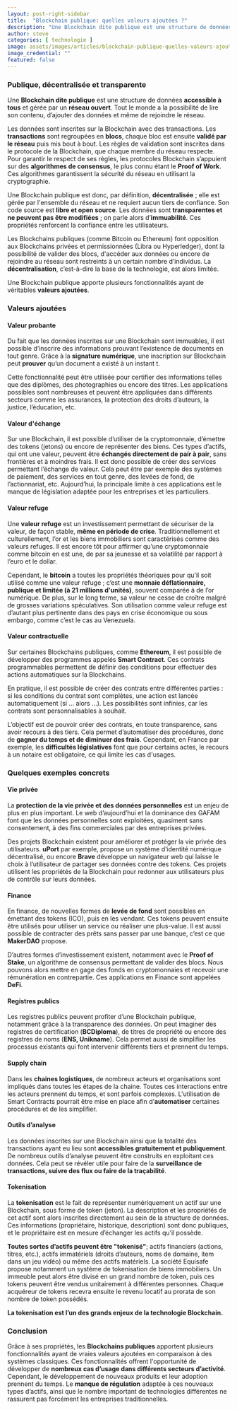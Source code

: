 ```yaml
---
layout: post-right-sidebar
title:  "Blockchain publique: quelles valeurs ajoutées ?"
description: "Une Blockchain dite publique est une structure de données accessible à tous et gérée par un réseau ouvert. Tout le monde a la possibilité de lire son contenu, d’ajouter des données et même de rejoindre le réseau."
author: steve
categories: [ technologie ]
image: assets/images/articles/blockchain-publique-quelles-valeurs-ajoutees/1.jpg
image_credential: ""
featured: false
---
```


### Publique, décentralisée et transparente

Une **Blockchain dite publique** est une structure de données **accessible à tous** et gérée par un **réseau ouvert**. Tout le monde a la possibilité de lire son contenu, d’ajouter des données et même de rejoindre le réseau.

Les données sont inscrites sur la Blockchain avec des transactions. Les **transactions** sont regroupées en **blocs**, chaque bloc est ensuite **validé par le réseau** puis mis bout à bout. Les règles de validation sont inscrites dans le protocole de la Blockchain, que chaque membre du réseau respecte. Pour garantir le respect de ses règles, les protocoles Blockchain s’appuient sur des **algorithmes de consensus**, le plus connu étant le **Proof of Work**. Ces algorithmes garantissent la sécurité du réseau en utilisant la cryptographie.

Une Blockchain publique est donc, par définition, **décentralisée** ; elle est gérée par l'ensemble du réseau et ne requiert aucun tiers de confiance. Son code source est **libre et open source**. Les données sont **transparentes et ne peuvent pas être modifiées** ; on parle alors d’**immuabilité**. Ces propriétés renforcent la confiance entre les utilisateurs.

Les Blockchains publiques (comme Bitcoin ou Ethereum) font opposition aux Blockchains privées et permissionnées (Libra ou Hyperledger), dont la possibilité de valider des blocs, d'accéder aux données ou encore de rejoindre au réseau sont restreints à un certain nombre d’individus. La **décentralisation**, c’est-à-dire la base de la technologie, est alors limitée.

Une Blockchain publique apporte plusieurs fonctionnalités ayant de véritables **valeurs ajoutées**. 

### Valeurs ajoutées

#### Valeur probante

Du fait que les données inscrites sur une Blockchain sont immuables, il est possible d’inscrire des informations prouvant l’existence de documents en tout genre. Grâce à la **signature numérique**, une inscription sur Blockchain peut **prouver** qu’un document a existé à un instant t.

Cette fonctionnalité peut être utilisée pour certifier des informations telles que des diplômes, des photographies ou encore des titres. Les applications possibles sont nombreuses et peuvent être appliquées dans différents secteurs comme les assurances, la protection des droits d’auteurs, la justice, l’éducation, etc.  

#### Valeur d'échange

Sur une Blockchain, il est possible d’utiliser de la cryptomonnaie, d’émettre des tokens (jetons) ou encore de représenter des biens. Ces types d’actifs, qui ont une valeur, peuvent être **échangés directement de pair à pair**, sans frontières et à moindres frais. Il est donc possible de créer des services permettant l’échange de valeur. Cela peut être par exemple des systèmes de paiement, des services en tout genre, des levées de fond, de l’actionnariat, etc. Aujourd’hui, la principale limite à ces applications est le manque de législation adaptée pour les entreprises et les particuliers.

#### Valeur refuge

Une **valeur refuge** est un investissement permettant de sécuriser de la valeur, de façon stable, **même en période de crise**. Traditionnellement et culturellement, l’or et les biens immobiliers sont caractérisés comme des valeurs refuges. Il est encore tôt pour affirmer qu’une cryptomonnaie comme bitcoin en est une, de par sa jeunesse et sa volatilité par rapport à l’euro et le dollar.

Cependant, le **bitcoin** a toutes les propriétés théoriques pour qu’il soit utilisé comme une valeur refuge ; c’est une **monnaie déflationnaire, publique et limitée (à 21 millions d'unités)**, souvent comparée à de l’or numérique. De plus, sur le long terme, sa valeur ne cesse de croître malgré de grosses variations spéculatives. Son utilisation comme valeur refuge est d’autant plus pertinente dans des pays en crise économique ou sous embargo, comme c’est le cas au Venezuela.

#### Valeur contractuelle

Sur certaines Blockchains publiques, comme **Ethereum**, il est possible de développer des programmes appelés **Smart Contract**. Ces contrats programmables permettent de définir des conditions pour effectuer des actions automatiques sur la Blockchains.

En pratique, il est possible de créer des contrats entre différentes parties : si les conditions du contrat sont complètes, une action est lancée automatiquement  (si ... alors ...). Les possibilités sont infinies, car les contrats sont personnalisables à souhait.

L’objectif est de pouvoir créer des contrats, en toute transparence, sans avoir recours à des tiers. Cela permet d’automatiser des procédures, donc de **gagner du temps et de diminuer des frais**. Cependant, en France par exemple, les **difficultés législatives** font que pour certains actes, le recours à un notaire est obligatoire, ce qui limite les cas d'usages. 

### Quelques exemples concrets

#### Vie privée

La **protection de la vie privée et des données personnelles** est un enjeu de plus en plus important. Le web d’aujourd’hui et la dominance des GAFAM font que les données personnelles sont exploitées, quasiment sans consentement, à des fins commerciales par des entreprises privées.

Des projets Blockchain existent pour améliorer et protéger la vie privée des utilisateurs. **uPort** par exemple, propose un système d’identité numérique décentralisé, ou encore **Brave** développe un navigateur web qui laisse le choix à l’utilisateur de partager ses données contre des tokens. Ces projets utilisent les propriétés de la Blockchain pour redonner aux utilisateurs plus de contrôle sur leurs données. 

#### Finance

En finance, de nouvelles formes de **levée de fond** sont possibles en émettant des tokens (ICO), puis en les vendant. Ces tokens peuvent ensuite être utilisés pour utiliser un service ou réaliser une plus-value. Il est aussi possible de contracter des prêts sans passer par une banque, c’est ce que **MakerDAO** propose. 

D’autres formes d’investissement existent, notamment avec le **Proof of Stake**, un algorithme de consensus permettant de valider des blocs. Nous pouvons alors mettre en gage des fonds en cryptomonnaies et recevoir une rémunération en contrepartie. Ces applications en Finance sont appelées **DeFi**. 

#### Registres publics

Les registres publics peuvent profiter d’une Blockchain publique, notamment grâce à la transparence des données. On peut imaginer des registres de certification (**BCDiploma**), de titres de propriété ou encore des registres de noms (**ENS, Unikname**). Cela permet aussi de simplifier les processus existants qui font intervenir différents tiers et prennent du temps.

#### Supply chain

Dans les **chaines logistiques**, de nombreux acteurs et organisations sont impliqués dans toutes les étapes de la chaine. Toutes ces interactions entre les acteurs prennent du temps, et sont parfois complexes. L'utilisation de Smart Contracts pourrait être mise en place afin d’**automatiser** certaines procédures et de les simplifier.

#### Outils d’analyse

Les données inscrites sur une Blockchain ainsi que la totalité des transactions ayant eu lieu sont **accessibles gratuitement et publiquement**. De nombreux outils d’analyse peuvent être construits en exploitant ces données. Cela peut se révéler utile pour faire de la **surveillance de transactions, suivre des flux ou faire de la traçabilité**.

#### Tokenisation

La **tokenisation** est le fait de représenter numériquement un actif sur une Blockchain, sous forme de token (jeton). La description et les propriétés de cet actif sont alors inscrites directement au sein de la structure de données. Ces informations (propriétaire, historique, description) sont donc publiques, et le propriétaire est en mesure d’échanger les actifs qu’il possède. 

**Toutes sortes d’actifs peuvent être "tokenisé"**; actifs financiers (actions, titres, etc.), actifs immatériels (droits d’auteurs, noms de domaine, item dans un jeu vidéo) ou même des actifs matériels. La société Equisafe propose notamment un système de tokenisation de biens immobiliers. Un immeuble peut alors être divisé en un grand nombre de token, puis ces tokens peuvent être vendus unitairement à différentes personnes. Chaque acquéreur de tokens recevra ensuite le revenu locatif au prorata de son nombre de token possédés. 

**La tokenisation est l’un des grands enjeux de la technologie Blockchain.**

### Conclusion

Grâce à ses propriétés, les **Blockchains publiques** apportent plusieurs fonctionnalités ayant de vraies valeurs ajoutées en comparaison à des systèmes classiques. Ces fonctionnalités offrent l'opportunité de développer de **nombreux cas d’usage dans différents secteurs d’activité**. Cependant, le développement de nouveaux produits et leur adoption prennent du temps. Le **manque de régulation** adaptée à ces nouveaux types d’actifs, ainsi que le nombre important de technologies différentes ne rassurent pas forcément les entreprises traditionnelles. 